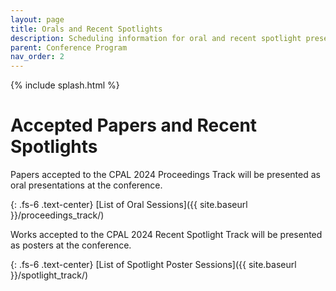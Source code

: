 ```yaml
---
layout: page
title: Orals and Recent Spotlights
description: Scheduling information for oral and recent spotlight presentations at CPAL
parent: Conference Program
nav_order: 2
---
```


{% include splash.html %}

# Accepted Papers and Recent Spotlights

Papers accepted to the CPAL 2024 Proceedings Track will be presented as oral presentations
at the conference.

{: .fs-6 .text-center}
[List of Oral Sessions]({{ site.baseurl }}/proceedings_track/)


Works accepted to the CPAL 2024 Recent Spotlight Track will be presented as posters
at the conference.

{: .fs-6 .text-center}
[List of Spotlight Poster Sessions]({{ site.baseurl }}/spotlight_track/)
